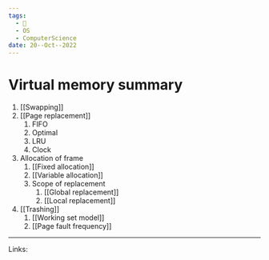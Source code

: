 ```yaml
---
tags:
  - 🌱
  - OS
  - ComputerScience 
date: 20--Oct--2022
---
```


# Virtual memory summary

1. [[Swapping]]
2. [[Page replacement]]
    1. FIFO
    2. Optimal
    3. LRU
    4. Clock
3. Allocation of frame
    1. [[Fixed allocation]]
    2. [[Variable allocation]]
    3. Scope of replacement
        1. [[Global replacement]]
        2. [[Local replacement]]
4. [[Trashing]]
    1. [[Working set model]]
    2. [[Page fault frequency]]

---
Links: 